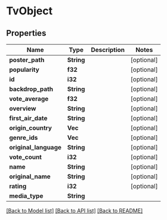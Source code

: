 # TvObject

## Properties

Name | Type | Description | Notes
------------ | ------------- | ------------- | -------------
**poster_path** | **String** |  | [optional] 
**popularity** | **f32** |  | [optional] 
**id** | **i32** |  | [optional] 
**backdrop_path** | **String** |  | [optional] 
**vote_average** | **f32** |  | [optional] 
**overview** | **String** |  | [optional] 
**first_air_date** | **String** |  | [optional] 
**origin_country** | **Vec<String>** |  | [optional] 
**genre_ids** | **Vec<i32>** |  | [optional] 
**original_language** | **String** |  | [optional] 
**vote_count** | **i32** |  | [optional] 
**name** | **String** |  | [optional] 
**original_name** | **String** |  | [optional] 
**rating** | **i32** |  | [optional] 
**media_type** | **String** |  | 

[[Back to Model list]](../README.md#documentation-for-models) [[Back to API list]](../README.md#documentation-for-api-endpoints) [[Back to README]](../README.md)


